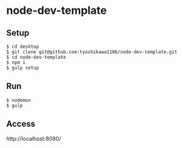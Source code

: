 # node-dev-template
## Setup
```
$ cd desktop
$ git clone git@github.com:tyoshikawa1106/node-dev-template.git
$ cd node-dev-template
$ npm i
$ gulp setup
```

## Run
```
$ nodemon
$ gulp
```

## Access
http://localhost:8080/
